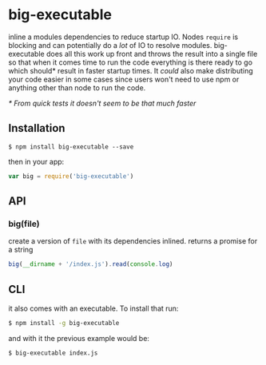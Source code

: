 
# big-executable

  inline a modules dependencies to reduce startup IO. Nodes `require` is blocking and can potentially do a _lot_ of IO to resolve modules. big-executable does all this work up front and throws the result into a single file so that when it comes time to run the code everything is there ready to go which should* result in faster startup times. It _could_ also make distributing your code easier in some cases since users won't need to use npm or anything other than node to run the code.

_\* From quick tests it doesn't seem to be that much faster_

## Installation

	$ npm install big-executable --save

then in your app:

```js
var big = require('big-executable')
```

## API

### big(file)

  create a version of `file` with its dependencies inlined. returns a promise for a string

```js
big(__dirname + '/index.js').read(console.log)
```

## CLI

  it also comes with an executable. To install that run:

```sh
$ npm install -g big-executable
```

  and with it the previous example would be:

```sh
$ big-executable index.js
```

